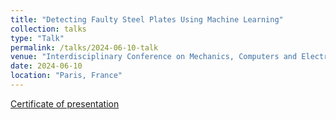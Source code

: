 ```yaml
---
title: "Detecting Faulty Steel Plates Using Machine Learning"
collection: talks
type: "Talk"
permalink: /talks/2024-06-10-talk
venue: "Interdisciplinary Conference on Mechanics, Computers and Electrics (ICMECE)"
date: 2024-06-10
location: "Paris, France"
---
```


[Certificate of presentation](files/ICACDS2024certificate.pdf)

